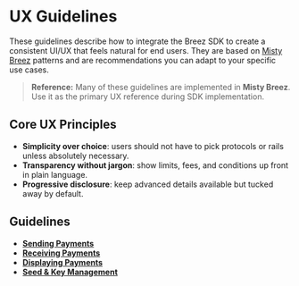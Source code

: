 # UX Guidelines
These guidelines describe how to integrate the Breez SDK to create a consistent UI/UX that feels natural for end users. They are based on [Misty Breez](https://breez.technology/misty/) patterns and are recommendations you can adapt to your specific use cases.
> **Reference:** Many of these guidelines are implemented in **Misty Breez**. Use it as the primary UX reference during SDK implementation.

## Core UX Principles
- **Simplicity over choice**: users should not have to pick protocols or rails unless absolutely necessary.
- **Transparency without jargon**: show limits, fees, and conditions up front in plain language.
- **Progressive disclosure**: keep advanced details available but tucked away by default.

## Guidelines
- **[Sending Payments]** 
- **[Receiving Payments]**
- **[Displaying Payments]** 
- **[Seed & Key Management]** 

[Sending Payments]: uxguide_send.md
[Receiving Payments]: uxguide_receive.md
[Displaying Payments]: uxguide_display.md
[Seed & Key Management]: uxguide_seed.md
